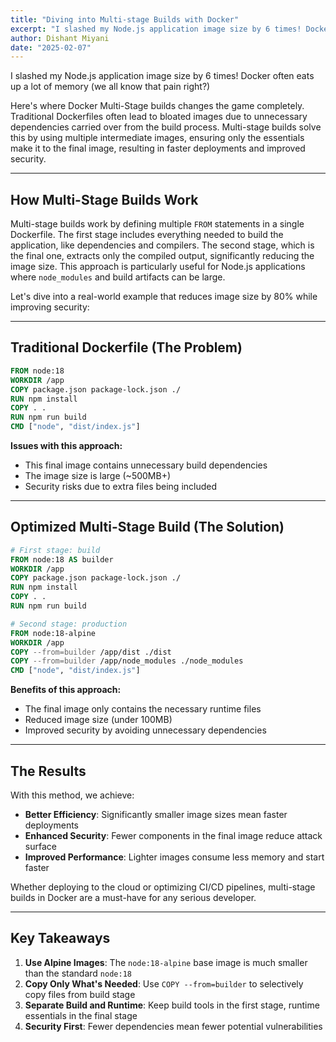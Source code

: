```yaml
---
title: "Diving into Multi-stage Builds with Docker"
excerpt: "I slashed my Node.js application image size by 6 times! Docker often eats up a lot of memory (we all know that pain right?)"
author: Dishant Miyani
date: "2025-02-07"
---
```


I slashed my Node.js application image size by 6 times! Docker often eats up a lot of memory (we all know that pain right?)

Here's where Docker Multi-Stage builds changes the game completely. Traditional Dockerfiles often lead to bloated images due to unnecessary dependencies carried over from the build process. Multi-stage builds solve this by using multiple intermediate images, ensuring only the essentials make it to the final image, resulting in faster deployments and improved security.

---

## How Multi-Stage Builds Work

Multi-stage builds work by defining multiple `FROM` statements in a single Dockerfile. The first stage includes everything needed to build the application, like dependencies and compilers. The second stage, which is the final one, extracts only the compiled output, significantly reducing the image size. This approach is particularly useful for Node.js applications where `node_modules` and build artifacts can be large.

Let's dive into a real-world example that reduces image size by 80% while improving security:

---

## Traditional Dockerfile (The Problem)

```dockerfile
FROM node:18
WORKDIR /app
COPY package.json package-lock.json ./
RUN npm install
COPY . .
RUN npm run build
CMD ["node", "dist/index.js"]
```

**Issues with this approach:**
- This final image contains unnecessary build dependencies
- The image size is large (~500MB+)
- Security risks due to extra files being included

---

## Optimized Multi-Stage Build (The Solution)

```dockerfile
# First stage: build
FROM node:18 AS builder
WORKDIR /app
COPY package.json package-lock.json ./
RUN npm install
COPY . .
RUN npm run build

# Second stage: production
FROM node:18-alpine
WORKDIR /app
COPY --from=builder /app/dist ./dist
COPY --from=builder /app/node_modules ./node_modules
CMD ["node", "dist/index.js"]
```

**Benefits of this approach:**
- The final image only contains the necessary runtime files
- Reduced image size (under 100MB)
- Improved security by avoiding unnecessary dependencies

---

## The Results

With this method, we achieve:

- **Better Efficiency**: Significantly smaller image sizes mean faster deployments
- **Enhanced Security**: Fewer components in the final image reduce attack surface
- **Improved Performance**: Lighter images consume less memory and start faster

Whether deploying to the cloud or optimizing CI/CD pipelines, multi-stage builds in Docker are a must-have for any serious developer.

---

## Key Takeaways

1. **Use Alpine Images**: The `node:18-alpine` base image is much smaller than the standard `node:18`
2. **Copy Only What's Needed**: Use `COPY --from=builder` to selectively copy files from build stage
3. **Separate Build and Runtime**: Keep build tools in the first stage, runtime essentials in the final stage
4. **Security First**: Fewer dependencies mean fewer potential vulnerabilities